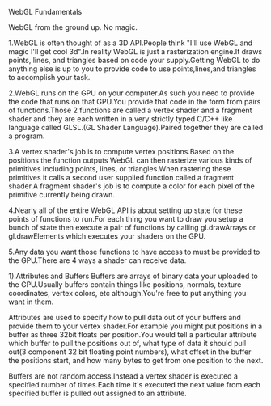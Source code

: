 WebGL Fundamentals

WebGL from the ground up. No magic.


1.WebGL is often thought of as a 3D API.People think "I'll use WebGL and magic I'll get cool 3d".In reality WebGL is just a rasterization engine.It draws points, lines, and triangles based on code your supply.Getting WebGL to do anything else is up to you to provide code to use points,lines,and triangles to accomplish your task.

2.WebGL runs on the GPU on your computer.As such you need to provide the code that runs on that GPU.You provide that code in the form from pairs of functions.Those 2 functions are called a vertex shader and a fragment shader and they are each written in a very strictly typed C/C++ like language called GLSL.(GL Shader Language).Paired together they are called a program.

3.A vertex shader's job is to compute vertex positions.Based on the positions the function outputs WebGL can then rasterize various kinds of primitives including points, lines, or triangles.When rastering these primitives it calls a second user supplied function called a fragment shader.A fragment shader's job is to compute a color for each pixel of the primitive currently being drawn.

4.Nearly all of the entire WebGL API is about setting up state for these points of functions to run.For each thing you want to draw you setup a bunch of state then execute a pair of functions by calling gl.drawArrays or gl.drawElements which executes your shaders on the GPU.

5.Any data you want those functions to have access to must be provided to the GPU.There are 4 ways a shader can receive data.

 1).Attributes and Buffers
   Buffers are arrays of binary data your uploaded to the GPU.Usually buffers contain things like positions, normals, texture coordinates, vertex colors, etc although.You're free to put anything you want in them.

   Attributes are used to specify how to pull data out of your buffers and provide them to your vertex shader.For example you might put positions in a buffer as three 32bit floats per position.You would tell a particular attribute which buffer to pull the positions out of, what type of data it should pull out(3 component 32 bit floating point numbers), what offset in the buffer the positions start, and how many bytes to get from one position to the next.

   Buffers are not random access.Instead a vertex shader is executed a specified number of times.Each time it's executed the next value from each specified buffer is pulled out assigned to an attribute.
